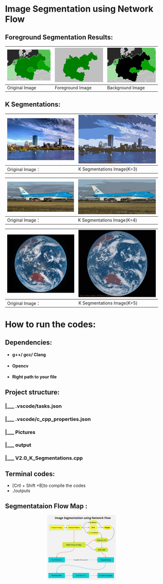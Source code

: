 # Image Segmentation using Network Flow

## Foreground Segmentation Results:

| ![Image 1](Pictures/280*200.png) | ![Image 2](Pictures/result2.png) | ![Image 4](Pictures/t_set_result.png)|
|------------------------|------------------------|-------------------|
| Original Image   | Foreground Image    | Background Image |

## K Segmentations:

|![Image 8](Pictures/800*500.png)| ![Image 7](Pictures/result3.png) |
|------------------------|------------------------|
| Original Image：  | K Segmentations Image(K=3)    | 

| ![Image 5](Pictures/1000*450.png)| ![Image 6](Pictures/result1.png) |
|------------------------|------------------------|
 Original Image：  | K Segmentations Image(K=4)    | 

| ![Image 5](Pictures/750*650.png)| ![Image 6](Pictures/result4.png) |
|------------------------|------------------------|
 Original Image：  | K Segmentations Image(K=5)    | å

# How to run the codes:
## Dependencies: 
- #### g++/ gcc/ Clang 
- #### Opencv
- #### Right path to your file
## Project structure:
### |___ .vscode/tasks.json        
### |___ .vscode/c_cpp_properties.json            
### |___ Pictures         
### |___ output  
### |___ V2.0_K_Segmentations.cpp
## Terminal codes:
- [Crtl + Shift +B]to compile the codes
- ./outputs
## Segmentataion Flow Map :
<div style="display: flex; justify-content: space-around;">
  <img src="Pictures/flow map.jpg" width="45%" alt="Image 3"/>
</div>
